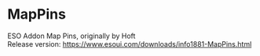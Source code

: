 # MapPins
ESO Addon Map Pins, originally by Hoft  
Release version: https://www.esoui.com/downloads/info1881-MapPins.html
